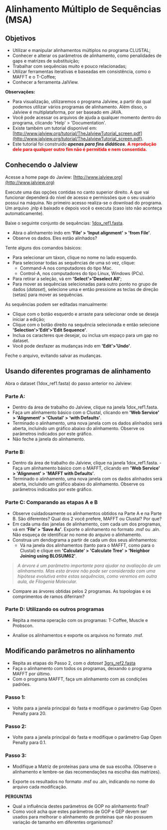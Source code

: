 # Alinhamento Múltiplo de Sequências (MSA)

## Objetivos

- Utilizar e manipular alinhamentos múltiplos no programa CLUSTAL;
- Conhecer e alterar os parâmetros de alinhamento, como penalidades de gaps e matrizes de substituição;
- Trabalhar com sequências muito e pouco relacionadas;
- Utilizar ferramentas iterativas e baseadas em consistência, como o MAFFT e o T-Coffee;
- Conhecer a ferramenta JalView.

**Observações:**

- Para visualização, utilizaremos o programa Jalview, a partir do qual podemos utilizar vários programas de alinhamento. Além disso, o Jalview é multiplataforma, por ser baseado em JAVA. 
- Você pode acessar os arquivos de ajuda a qualquer momento dentro do programa, clicando 'Help' > 'Documentation'. 
- Existe também um tutorial disponível em: [http://www.jalview.org/tutorial/TheJalviewTutorial_screen.pdf](http://www.jalview.org/tutorial/TheJalviewTutorial_screen.pdf).
- Este tutorial foi construído ***apenas para fins didáticos***. <span style="color:red">**A reprodução dele para qualquer outro fim não é permitida e nem consentida.**</span>

## Conhecendo o Jalview

Acesse a home page do Jaview: [http://www.jalview.org](http://www.jalview.org)

Execute uma das opções contidas no canto superior direito. A que vai funcionar dependerá do nível de acesso e permissões que o seu usuário possui na máquina. No primeiro acesso realiza-se o download do programa. Um arquivo .jnlp é baixado e depois você o executa (caso isto não aconteça automaticamente).

Baixe o seguinte conjunto de sequências: [1dox_ref1.fasta](https://drive.google.com/uc?export=download&id=1Oo7dXualTds3AQA1n59O93mY_5iNezLT).


- Abra o alinhamento indo em **'File' > 'Input alignment' > 'from File'**. 
- Observe os dados. Eles estão alinhados?

Tente alguns dos comandos básicos:

- Para selecionar um táxon, clique no nome no lado esquerdo.
- Para selecionar todas as sequências de uma só vez, clique:
    - Command-A nos computadores do tipo Mac.
    - Control-A, nos computadores do tipo Linux, Windows (PCs).
- Para retirar a seleção, vá em **'Select'>'Deselect All'**;
- Para mover as sequências selecionadas para outro ponto no grupo de dados (*dataset*), selecione uma e então pressione as teclas de direção (setas) para mover as sequências.

As sequências podem ser editadas manualmente:

- Clique com o botão esquerdo e arraste para selecionar onde se deseja iniciar a edição;
- Clique com o botão direito na sequência selecionada e então selecione **'Selection'>'Edit'>'Edit Sequence'**.
- Inclua os caracteres que desejar, ou inclua um espaço para um gap no dataset.
- Você pode desfazer as mudanças indo em **'Edit'>'Undo'**.
    
Feche o arquivo, evitando salvar as mudanças.

## Usando diferentes programas de alinhamento

Abra o dataset (1dox_ref1.fasta) do passo anterior no Jalview:

### Parte A:

- Dentro da área de trabalho do Jalview, clique na janela 1dox_ref1.fasta.
- Faça um alinhamento básico com o Clustal, clicando em **'Web Service' > 'Alignment' > 'Clustal' > ‘with Defaults’**.
- Terminado o alinhamento, uma nova janela com os dados alinhados será aberta, incluíndo um gráfico abaixo do alinhamento. Observe os parâmetros indicados por este gráfico.
- Não feche a janela do alinhamento.


### Parte B:

- Dentro da área de trabalho do Jalview, clique na janela 1dox_ref1.fasta.
-Faça um alinhamento básico com o MAFFT, clicando em **'Web Service' > 'Alignment' > 'MAFFT with Defaults’**.
- Terminado o alinhamento, uma nova janela com os dados alinhados será aberta, incluíndo um gráfico abaixo do alinhamento. Observe os parâmetros indicados por este gráfico.


### Parte C: Comparando as etapas A e B

- Observe cuidadosamente os alinhamentos obtidos na Parte A e na Parte B. São diferentes? Qual dos 2 você prefere, MAFFT ou Clustal? Por que?
- Em cada uma das janelas de alinhamento, com cada um dos programas, vá em **‘File’ > ‘Save As’**. Exporte o alinhamento no formato .msf ou .aln. Não esqueça de identificar no nome do arquivo o alinhamento.
- Construa um dendograma a partir de cada um dos seus alinhamentos:
	- Vá na janela dos alinhamentos (tanto para o MAFFT, como para o Clustal) e clique em **'Calculate' > 'Calculate Tree' > 'Neighbor Joining using BLOSUM62'**.

> *A árvore é um parâmetro importante para ajudar na avaliação de um alinhamento. Mas esta árvore não pode ser considerada com uma hipótese evolutiva entre estas sequências, como veremos em outra aula, de Filogenia Molecular.*

- Compare as árvores obtidas pelos 2 programas. As topologias e os comprimentos de ramos diferiram?

### Parte D: Utilizando os outros programas

- Repita a mesma operação com os programas: T-Coffee, Muscle e Probscon.

- Analise os alinhamentos e exporte os arquivos no formato .msf.


## Modificando parâmetros no alinhamento

- Repita as etapas do Passo 2, com o *dataset* [3grs_ref2.fasta](https://drive.google.com/uc?export=download&id=13EcG9xjed4yCqq41Q_AeZ-GjJr5QXJFa)
- Faça o alinhamento com todos os programas, deixando o programa MAFFT por último.
- Com o programa MAFFT, faça um alinhamento com as condições padrões.

### Passo 1:
- Volte para a janela principal do fasta e modifique o parâmetro Gap Open Penalty para 20.

### Passo 2:
- Volte para a janela principal do fasta e modifique o parâmetro Gap Open Penalty para 0.1.

### Passo 3:
- Modifique a Matriz de proteínas para uma de sua escolha. (Observe o alinhamento e lembre-se das recomendações na escolha das matrizes).

- Exporte os resultados no formato .msf ou .aln, indicando no nome do arquivo cada modificação.

**PERGUNTAS**

- Qual a influência destes parâmetros de GOP no alinhamento final?
- Como você acha que estes parâmetros de GOP e GEP devem ser usados para melhorar o alinhamento de proteínas que não possuem variação de tamanho em diferentes organismos?